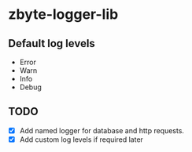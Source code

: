 # zbyte-logger-lib

## Default log levels
- Error
- Warn
- Info
- Debug

## TODO 
- [X] Add named logger for database and http requests.
- [X] Add custom log levels if required later